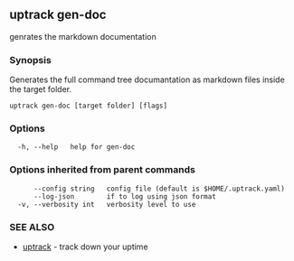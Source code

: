 ## uptrack gen-doc

genrates the markdown documentation

### Synopsis

Generates the full command tree documantation as markdown files inside the target folder.

```
uptrack gen-doc [target folder] [flags]
```

### Options

```
  -h, --help   help for gen-doc
```

### Options inherited from parent commands

```
      --config string   config file (default is $HOME/.uptrack.yaml)
      --log-json        if to log using json format
  -v, --verbosity int   verbosity level to use
```

### SEE ALSO

* [uptrack](uptrack.md)	 - track down your uptime

